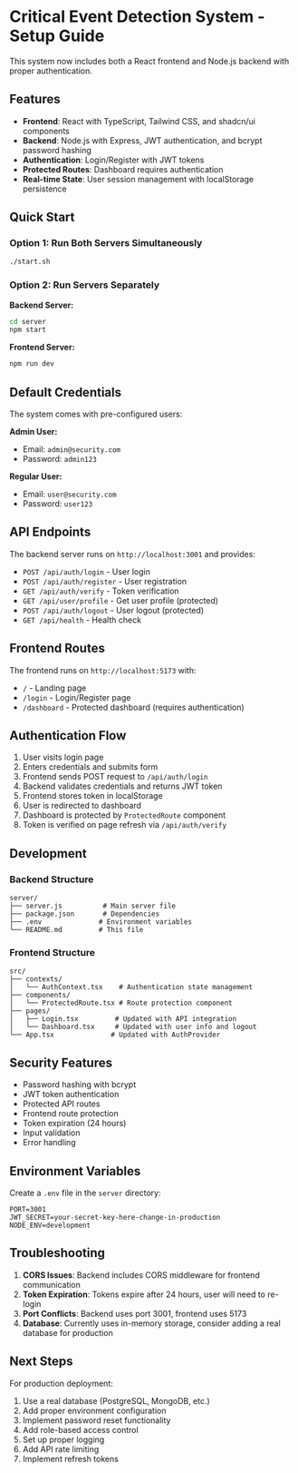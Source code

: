 # Critical Event Detection System - Setup Guide

This system now includes both a React frontend and Node.js backend with proper authentication.

## Features

- **Frontend**: React with TypeScript, Tailwind CSS, and shadcn/ui components
- **Backend**: Node.js with Express, JWT authentication, and bcrypt password hashing
- **Authentication**: Login/Register with JWT tokens
- **Protected Routes**: Dashboard requires authentication
- **Real-time State**: User session management with localStorage persistence

## Quick Start

### Option 1: Run Both Servers Simultaneously
```bash
./start.sh
```

### Option 2: Run Servers Separately

**Backend Server:**
```bash
cd server
npm start
```

**Frontend Server:**
```bash
npm run dev
```

## Default Credentials

The system comes with pre-configured users:

**Admin User:**
- Email: `admin@security.com`
- Password: `admin123`

**Regular User:**
- Email: `user@security.com`
- Password: `user123`

## API Endpoints

The backend server runs on `http://localhost:3001` and provides:

- `POST /api/auth/login` - User login
- `POST /api/auth/register` - User registration
- `GET /api/auth/verify` - Token verification
- `GET /api/user/profile` - Get user profile (protected)
- `POST /api/auth/logout` - User logout (protected)
- `GET /api/health` - Health check

## Frontend Routes

The frontend runs on `http://localhost:5173` with:

- `/` - Landing page
- `/login` - Login/Register page
- `/dashboard` - Protected dashboard (requires authentication)

## Authentication Flow

1. User visits login page
2. Enters credentials and submits form
3. Frontend sends POST request to `/api/auth/login`
4. Backend validates credentials and returns JWT token
5. Frontend stores token in localStorage
6. User is redirected to dashboard
7. Dashboard is protected by `ProtectedRoute` component
8. Token is verified on page refresh via `/api/auth/verify`

## Development

### Backend Structure
```
server/
├── server.js          # Main server file
├── package.json       # Dependencies
├── .env              # Environment variables
└── README.md         # This file
```

### Frontend Structure
```
src/
├── contexts/
│   └── AuthContext.tsx    # Authentication state management
├── components/
│   └── ProtectedRoute.tsx # Route protection component
├── pages/
│   ├── Login.tsx         # Updated with API integration
│   └── Dashboard.tsx     # Updated with user info and logout
└── App.tsx              # Updated with AuthProvider
```

## Security Features

- Password hashing with bcrypt
- JWT token authentication
- Protected API routes
- Frontend route protection
- Token expiration (24 hours)
- Input validation
- Error handling

## Environment Variables

Create a `.env` file in the `server` directory:

```
PORT=3001
JWT_SECRET=your-secret-key-here-change-in-production
NODE_ENV=development
```

## Troubleshooting

1. **CORS Issues**: Backend includes CORS middleware for frontend communication
2. **Token Expiration**: Tokens expire after 24 hours, user will need to re-login
3. **Port Conflicts**: Backend uses port 3001, frontend uses 5173
4. **Database**: Currently uses in-memory storage, consider adding a real database for production

## Next Steps

For production deployment:
1. Use a real database (PostgreSQL, MongoDB, etc.)
2. Add proper environment configuration
3. Implement password reset functionality
4. Add role-based access control
5. Set up proper logging
6. Add API rate limiting
7. Implement refresh tokens